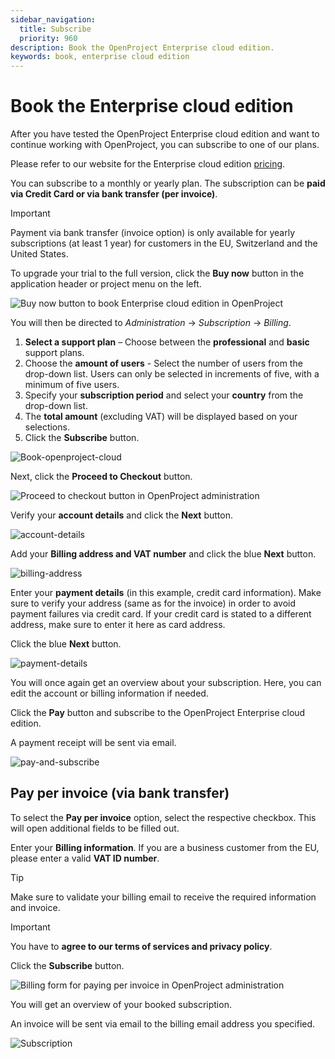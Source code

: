 ```yaml
---
sidebar_navigation:
  title: Subscribe
  priority: 960
description: Book the OpenProject Enterprise cloud edition.
keywords: book, enterprise cloud edition
---
```

# Book the Enterprise cloud edition

After you have tested the OpenProject Enterprise cloud edition and want to continue working with OpenProject, you can subscribe to one of our plans.

Please refer to our website for the Enterprise cloud edition [pricing](https://www.openproject.org/pricing/).

You can subscribe to a monthly or yearly plan. The subscription can be **paid via Credit Card or via bank transfer (per invoice)**. 

> [!IMPORTANT]
>
> Payment via bank transfer (invoice option) is only available for yearly subscriptions (at least 1 year) for customers in the EU, Switzerland and the United States.
>

To upgrade your trial to the full version, click the **Buy now** button in the application header or project menu on the left.

![Buy now button to book Enterprise cloud edition in OpenProject](openproject_enterprise_guide_buy_now_button.png)

You will then be directed to *Administration* -> *Subscription* -> *Billing*.

1. **Select a support plan** – Choose between the **professional** and **basic** support plans.
2. Choose the **amount of users** - Select the number of users from the drop-down list. Users can only be selected in increments of five, with a minimum of five users.
3. Specify your **subscription period** and select your **country** from the drop-down list.
4. The **total amount** (excluding VAT) will be displayed based on your selections.
5. Click the **Subscribe** button. 

![Book-openproject-cloud](openproject_enterprise_guide_administration_subscribe_button.png)

Next, click the **Proceed to Checkout** button.

![Proceed to checkout button in OpenProject administration](proceed-to-checkout.png)

Verify your **account details** and click the **Next** button.

![account-details](account-details.png)

Add your **Billing address and VAT number** and click the blue **Next** button.

![billing-address](billing-address.png)

Enter your **payment details** (in this example, credit card information). Make sure to verify your address (same as for the invoice) in order to avoid payment failures via credit card. If your credit card is stated to a different address, make sure to enter it here as card address.

Click the blue **Next** button.

![payment-details](payment-details.png)

You will once again get an overview about your subscription.
Here, you can edit the account or billing information if needed.

Click the **Pay** button and subscribe to the OpenProject Enterprise cloud edition.

A payment receipt will be sent via email.

![pay-and-subscribe](pay-and-subscribe.png)

## Pay per invoice (via bank transfer)

To select the **Pay per invoice** option, select the respective checkbox. This will open additional fields to be filled out.

Enter your **Billing information**. If you are a business customer from the EU, please enter a valid **VAT ID number**.

> [!TIP]
> Make sure to validate your billing email to receive the required information and invoice.

> [!IMPORTANT]
> You have to **agree to our terms of services and privacy policy**.

Click the **Subscribe** button.

 ![Billing form for paying per invoice in OpenProject administration](openproject_enterprise_guide_administration_subscribe_form_additional_fields.png)

You will get an overview of your booked subscription.

An invoice will be sent via email to the billing email address you specified.

![Subscription](Subscription.png)
